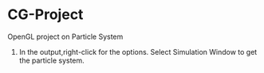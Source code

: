 # CG-Project
OpenGL project on Particle System 

1) In the output,right-click for the options. Select Simulation Window to get the particle system.